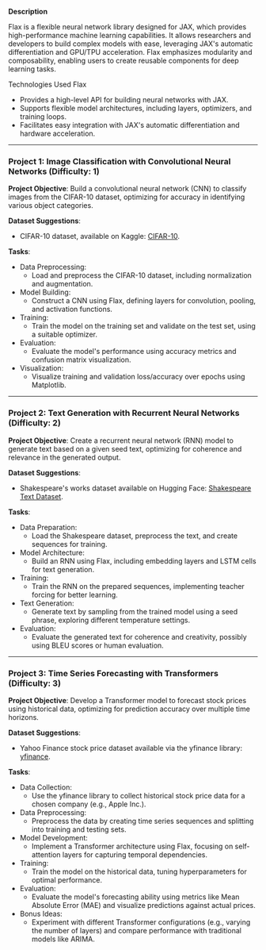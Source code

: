 **Description**

Flax is a flexible neural network library designed for JAX, which provides high-performance machine learning capabilities. It allows researchers and developers to build complex models with ease, leveraging JAX's automatic differentiation and GPU/TPU acceleration. Flax emphasizes modularity and composability, enabling users to create reusable components for deep learning tasks.

Technologies Used
Flax

- Provides a high-level API for building neural networks with JAX.
- Supports flexible model architectures, including layers, optimizers, and training loops.
- Facilitates easy integration with JAX's automatic differentiation and hardware acceleration.

---

### Project 1: Image Classification with Convolutional Neural Networks (Difficulty: 1)

**Project Objective**: 
Build a convolutional neural network (CNN) to classify images from the CIFAR-10 dataset, optimizing for accuracy in identifying various object categories.

**Dataset Suggestions**: 
- CIFAR-10 dataset, available on Kaggle: [CIFAR-10](https://www.kaggle.com/c/cifar-10).

**Tasks**:
- Data Preprocessing:
    - Load and preprocess the CIFAR-10 dataset, including normalization and augmentation.
- Model Building:
    - Construct a CNN using Flax, defining layers for convolution, pooling, and activation functions.
- Training:
    - Train the model on the training set and validate on the test set, using a suitable optimizer.
- Evaluation:
    - Evaluate the model's performance using accuracy metrics and confusion matrix visualization.
- Visualization:
    - Visualize training and validation loss/accuracy over epochs using Matplotlib.

---

### Project 2: Text Generation with Recurrent Neural Networks (Difficulty: 2)

**Project Objective**: 
Create a recurrent neural network (RNN) model to generate text based on a given seed text, optimizing for coherence and relevance in the generated output.

**Dataset Suggestions**: 
- Shakespeare's works dataset available on Hugging Face: [Shakespeare Text Dataset](https://huggingface.co/datasets/shakespeare).

**Tasks**:
- Data Preparation:
    - Load the Shakespeare dataset, preprocess the text, and create sequences for training.
- Model Architecture:
    - Build an RNN using Flax, including embedding layers and LSTM cells for text generation.
- Training:
    - Train the RNN on the prepared sequences, implementing teacher forcing for better learning.
- Text Generation:
    - Generate text by sampling from the trained model using a seed phrase, exploring different temperature settings.
- Evaluation:
    - Evaluate the generated text for coherence and creativity, possibly using BLEU scores or human evaluation.

---

### Project 3: Time Series Forecasting with Transformers (Difficulty: 3)

**Project Objective**: 
Develop a Transformer model to forecast stock prices using historical data, optimizing for prediction accuracy over multiple time horizons.

**Dataset Suggestions**: 
- Yahoo Finance stock price dataset available via the yfinance library: [yfinance](https://pypi.org/project/yfinance/).

**Tasks**:
- Data Collection:
    - Use the yfinance library to collect historical stock price data for a chosen company (e.g., Apple Inc.).
- Data Preprocessing:
    - Preprocess the data by creating time series sequences and splitting into training and testing sets.
- Model Development:
    - Implement a Transformer architecture using Flax, focusing on self-attention layers for capturing temporal dependencies.
- Training:
    - Train the model on the historical data, tuning hyperparameters for optimal performance.
- Evaluation:
    - Evaluate the model's forecasting ability using metrics like Mean Absolute Error (MAE) and visualize predictions against actual prices.
- Bonus Ideas:
    - Experiment with different Transformer configurations (e.g., varying the number of layers) and compare performance with traditional models like ARIMA.

